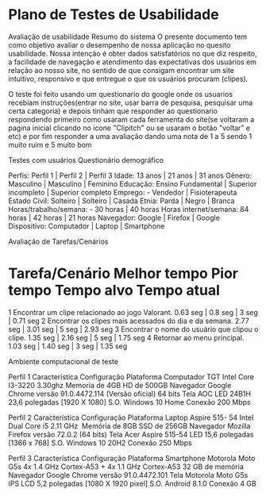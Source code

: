 # Plano de Testes de Usabilidade
Avaliação de usabilidade
Resumo do sistema
O presente documento tem como objetivo avaliar o desempenho de nossa aplicação no quesito usabilidade. Nossa intenção é obter dados satisfatórios no que diz respeito, a facilidade de navegação e atendimento das expectativas dos usuários em relação ao nosso site, no sentido de que consigam encontrar um site intuitivo, responsivo e que entregue o que os usuários procuram (clipes).

O teste foi feito usando um questionario do google onde os usuarios recebiam instruções(entrar no site, usar barra de pesquisa, pesquisar uma certa categoria) e depois tinham que responder ao questionario respondendo primeiro como usaram cada ferramenta do site(se voltaram a pagina inicial clicando no icone "Clipitch" ou se usaram o botão "voltar" e etc) e por fim responder a uma avaliação dando uma nota de 1 a 5 sendo 1 muito ruim e 5 muito bom

Testes com usuários
Questionário demográfico

Perfis: Perfil 1 | Perfil 2 | Perfil 3
Idade:	13 anos |	21 anos |	31 anos
Gênero:	Masculino |	Masculino |	Feminino
Educação:	Ensino Fundamental |	Superior incompleto |	Superior completo
Emprego:	-	Vendedor | Fisioterapeuta
Estado Civil:	Solteiro | Solteiro |	Casada
Etnia:	Parda |	Negro |	Branca
Horas/trabalho/semana:	-	30 horas |	40 horas
Horas internet/semana:	84 horas |	42 horas |	21 horas
Navegador:	Google |	Firefox |	Google
Dispositivo:	Computador |	Laptop |	Smartphone

Avaliação de Tarefas/Cenários

#	Tarefa/Cenário	Melhor tempo	Pior tempo	Tempo alvo	Tempo atual
1	Encontrar um clipe relacionado ao jogo Valorant.	0.63 seg |	0.8 seg |	3 seg |	0.71 seg
2	Encontrar os clipes mais acessados do dia e da semana.	2.77 seg |	3.01 seg |	5 seg |	2.93 seg
3	Encontrar o nome do usuário que clipou o clipe.	1.35 seg |	2.16 seg |	5 seg |	1.75 seg
4	Retornar ao menu principal.	1.03 seg |	1.40 seg |	3 seg |	1.35 seg

Ambiente computacional de teste

Perfil 1
Característica	Configuração 
Plataforma	Computador TGT Intel Core I3-3220 3.30ghz  Memoria de 4GB HD de 500GB 
Navegador	Google Chrome  versão 91.0.4472.114 (Versão oficial) 64 bits
Tela	AOC LED 24B1H 23,6 polegadas [1920 X 1080]
S.O.	Windows 10 Home
Conexão	200 Mbps



Perfil 2
Característica	Configuração 
Plataforma	Laptop Aspire 515- 54 Intel Dual Core i5 2.11 GHz  Memória de 8GB SSD de 256GB
Navegador	Mozilla Firefox  versão 72.0.2 (64 bits)
Tela	Acer Aspire 515-54 LED 15,6 polegadas [1366 x 768]
S.O.	Windows 10 20H2
Conexão	250 Mbps

Perfil 3
Característica	Configuração 
Plataforma	Smartphone Motorola Moto G5s 4x 1.4 GHz Cortex-A53 + 4x 1.1 GHz Cortex-A53 32 GB de memória
Navegador	Google Chrome  versão 91.0.4472.101
Tela	Motorola Moto G5s IPS LCD 5,2 polegadas [1080 X 1920 pixel]
S.O.	Android 8.1.0
Conexão	4 GB
